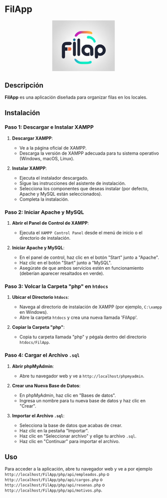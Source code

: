 # FilApp

<p align="center">
  <img src="https://raw.githubusercontent.com/gcapuccia/FilApp/main/Logo.png" alt="FilApp Logo" width="200">
</p>

## Descripción

**FilApp** es una aplicación diseñada para organizar filas en los locales.

## Instalación

### Paso 1: Descargar e Instalar XAMPP
1. **Descargar XAMPP**:
   - Ve a la página oficial de XAMPP.
   - Descarga la versión de XAMPP adecuada para tu sistema operativo (Windows, macOS, Linux).

2. **Instalar XAMPP**:
   - Ejecuta el instalador descargado.
   - Sigue las instrucciones del asistente de instalación.
   - Selecciona los componentes que deseas instalar (por defecto, Apache y MySQL están seleccionados).
   - Completa la instalación.

### Paso 2: Iniciar Apache y MySQL
1. **Abrir el Panel de Control de XAMPP**:
   - Ejecuta el `XAMPP Control Panel` desde el menú de inicio o el directorio de instalación.

2. **Iniciar Apache y MySQL**:
   - En el panel de control, haz clic en el botón "Start" junto a "Apache".
   - Haz clic en el botón "Start" junto a "MySQL".
   - Asegúrate de que ambos servicios estén en funcionamiento (deberían aparecer resaltados en verde).

### Paso 3: Volcar la Carpeta "php" en `htdocs`
1. **Ubicar el Directorio `htdocs`**:
   - Navega al directorio de instalación de XAMPP (por ejemplo, `C:\xampp` en Windows).
   - Abre la carpeta `htdocs` y crea una nueva llamada 'FilApp'.

2. **Copiar la Carpeta "php"**:
   - Copia tu carpeta llamada "php" y pégala dentro del directorio `htdocs/FilApp`.

### Paso 4: Cargar el Archivo `.sql`
1. **Abrir phpMyAdmin**:
   - Abre tu navegador web y ve a `http://localhost/phpmyadmin`.

2. **Crear una Nueva Base de Datos**:
   - En phpMyAdmin, haz clic en "Bases de datos".
   - Ingresa un nombre para tu nueva base de datos y haz clic en "Crear".

3. **Importar el Archivo `.sql`**:
   - Selecciona la base de datos que acabas de crear.
   - Haz clic en la pestaña "Importar".
   - Haz clic en "Seleccionar archivo" y elige tu archivo `.sql`.
   - Haz clic en "Continuar" para importar el archivo.

## Uso

Para acceder a la aplicación, abre tu navegador web y ve a por ejemplo `http://localhost/FilApp/php/api/empleados.php` o `http://localhost/FilApp/php/api/cargos.php` o `http://localhost/FilApp/php/api/resenas.php` o `http://localhost/FilApp/php/api/motivos.php`.
